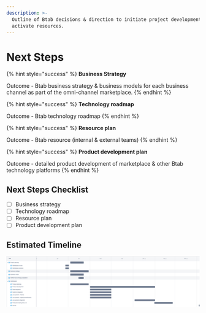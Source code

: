 ```yaml
---
description: >-
  Outline of Btab decisions & direction to initiate project development &
  activate resources.
---
```


# Next Steps

{% hint style="success" %}
**Business Strategy**  
  
Outcome - Btab business strategy & business models for each business channel as part of the omni-channel marketplace.
{% endhint %}

{% hint style="success" %}
**Technology roadmap**  
  
Outcome - Btab technology roadmap
{% endhint %}

{% hint style="success" %}
**Resource plan**  
  
Outcome - Btab resource \(internal & external teams\)
{% endhint %}

{% hint style="success" %}
**Product development plan**  
  
Outcome - detailed product development of marketplace & other Btab technology platforms
{% endhint %}

## Next Steps Checklist

* [ ] Business strategy
* [ ] Technology roadmap
* [ ] Resource plan
* [ ] Product development plan

## Estimated Timeline

![](../.gitbook/assets/btab_2021-09-30_04.06pm.png)


